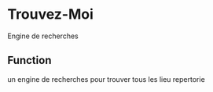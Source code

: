 # Trouvez-Moi
Engine de recherches

## Function 
un engine de recherches pour trouver tous les lieu repertorie